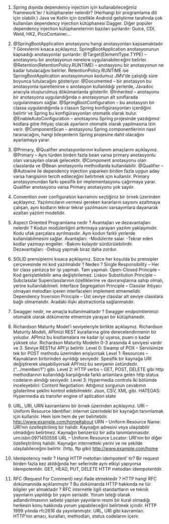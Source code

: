1. Spring dışında dependency injection için kullanabileceğimiz framework’ler / kütüphaneler nelerdir? (Herhangi bir programlama dili için olabilir.)
Java ve Kotlin için özellikle Android geliştirme tarafında çok kullanılan dependency injection kütüphanesi Dagger. Diğer popüler dependency injection kütüphanelerinin bazıları şunlardır: Guice, CDI, Weld, HK2, PicoContainer…

2. @SpringBootApplication anotasyonu hangi anotasyonları kapsamaktadır ? Görevlerini kısaca açıklayınız.
SpringBootApplication anotasyonunun kapsadığı anotasyonlar şunlardır:
@Target(ElementType.TYPE) – anotasyonu bir anotasyonun nerelere uygulanabileceğini belirler. 
@Retention(RetentionPolicy.RUNTIME) – anotasyonu bir anotasyonun ne kadar tutulacağını belirler. RetentionPolicy.RUNTIME ise SpringBootApplication anotasyonunun kodumuz JMV’de çalıştığı süre boyunca tutulacağını gösteriyor.
@Documented – bir anotasyon bu anotasyonla işaretlenirse o anotasyon kullanıldığı yerlerde, Javadoc aracıyla oluşturulmuş dökümanlarda gösterilir.
@Inherited – anotayonu bir anotasyona uygulandığında o anotasyonun alt sınıflarada uygulanmasını sağlar.
@SpringBootConfiguration – bu anotasyon bir classa uygulandığında o classın Spring konfigürasyonları içerdiğini belirtir ve Spring bu konfigürasyonları otomatik olarak bulur.
@EnableAutoConfiguration – anotsayonu Spring projesinde yazdığımız kodlara göre ihtiyaç olacak ayarların otomatik olarak yapılmasına izin verir.
@ComponentScan – anotasyonu Spring componentlerinin nasıl taranacağını, hangi bileşenlerin Spring projesine dahil olacağını ayarlamaya yarar.

3. @Primary, @Qualifier anotasyonlarının kullanım amaçlarını açıklayınız.
@Primary – Aynı türden birden fazla bean varsa primary anotasyonlu olan varsayılan olarak gelecektir. @Component anotasyonu olan classlarda ve @Bean anotasyonlu methodlarda kullanılabilir.
@Qualifier – @Autowire ile dependency injection yaparken birden fazla uygun aday varsa hangisinin tercih edileceğini belirtmek için kullanılır. Primary anotasyonundan farkı spesifik bir implementasyonu çağırmaya yarar. Qualifier anotasyonu varsa Primary anotasyonu yok sayılır.

4. Convention over configuration kavramını seçtiğiniz bir örnek üzerinden açıklayınız.
Yazılımcıların vermesi gereken kararların sayısını azaltmaya çalışan, aynı kodların tekrar tekrar yazılmasını varsayımlara dayanarak azaltan yazılım modelidir.

5. Aspect Oriented Programlama nedir ? Avantajları ve dezavantajları nelerdir ?
Kodun modülerliğini arttırmaya yarayan yazılım yaklaşımıdır. Kodu ufak parçalara ayrılmasıdır. Aynı kodun farklı yerlerde kullanılabilmesini sağlar.
Avantajları:
-Modülerite salar.
-Tekrar eden kodlar yazmayı engeller.
-Bakımı kolaydır sürdürülebilirdir.
Dezavantajları:
-Debug yapmak biraz daha zordur.

6. SOLID prensiplerini kısaca açıklayınız. Sizce her koşulda bu prensipler çerçevesinde mi kod yazılmalıdır ? Neden ?
Single Responsibility – Her bir class yanlızca bir işi yapmalı. Tam yapmalı.
Open-Closed Principle – Kod genişletilebilir ama değiştirilemez.
Liskov Substitution Principle – Subclasslar Superclasslarının özelliklerine ve davranışlarına sahip olmalı, yerine kullanılabilmeli.
Interface Segregation Principle – Classlar ihtiyacı olmayan metodları içeren interfaceleri implement etmemelidir.
Dependency Inversion Principle – Üst seviye classlar alt seviye classlara bağlı olmamalıdır. Aradaki ilişki abstractionla sağlanmalıdır.

7. Swagger nedir, ne amaçla kullanılmaktadır ?
Swagger endpointlerimizi otomatik olarak dökümente etmemize yarayan bir kütüphanedir.

8. Richardson Maturity Model’i seviyeleriyle birlikte açıklayınız.
Richardson Maturity Modeli, APImizi REST kurallarına göre derecelendirmenin bir yoludur. APImiz bu kısıtlamalara ne kadar iyi uyarsa, puanı o kadar yüksek olur. Richardson Maturity Modelin 0-3 arasında 4 seviyesi vardır ve 3. Seviye RESTful API'yi belirtir.
Level 0: Swamp of POX – Servisimize tek bir POST methodu üzerinden erişiyorsak
Level 1: Resources – Kaynakların birbirinden ayrıldığı seviyedir. Spesifik bir kaynağa URI değiştirerek ulaşabiliyorsak API’miz bu seviyenin üstündedir.  (“…/member/1”) gibi.
Level 2: HTTP verbs – GET, POST, DELETE gibi http methodlarının kullanıldığı karşılığında farklı anlamlara gelen http status codeların alındığı seviyedir.
Level 3: Hypermedia controls
İki bölümde inceleyebiliri:
Content Negotiation: Attığımız sorgunun cevabının gösterilme şeklini kontrol edebilmektir. Json, CSV, XML gibi.
HATEOAS: Hypermedia as transfer engine of aplication state

9. URL, URI, URN kavramlarını bir örnek üzerinden açıklayınız.
URI – Uniform Resource Identifier: internet üzerindeki bir kaynağın tanımlamak için kullanılır. Hem isim hem de yer belirtebilir.
http://www.example.com/home#about
URN – Uniform Resource Name: URI’nin özelleştirilmiş bir halidir. Kaynağın adresini veya ulaşılabilir olmadığını belirtmez. Kaynağın benzersiz bir adla tanımlanmasıdır. 
urn:isbn:0971450556
URL – Uniform Resource Locator: URI’nin bir diğer özelleştirilmiş halidir. Kaynağın internetteki yerini ve ne şekilde ulaşılabileceğini belirtir. (http, ftp gibi)
http://www.example.com/home

10. Idempotency nedir ? Hangi HTTP metotları idempotent’ tir?
Bir request birden fazla kez atıldığında her seferinde aynı etkiyi yapıyorsa idempotentdir.
GET, HEAD, PUT, DELETE HTTP metodları idempotentdir.

11. RFC (Request For Comment) neyi ifade etmektedir ? HTTP hangi RFC dokümanında açıklanmıştır ? Bu dokümanda HTTP hakkında ne tür bilgiler yer almaktadır ?
RFC internetle ilgili standartların ve teknik yayınların yapıldığı bir yayın serisidir. Yorum isteği olarak adlandırılmasının sebebi yapılan yayınların resmi bir kural olmadığı herkesin konu hakkında yorum yapabileceğini belirtmek içindir.
HTTP 1999 yılında rfc2616 da yayınlanmıştır. URL, URI gibi kavramları. HTTP’nin amacı, kuralları, methodları, status codelarını içerir.
